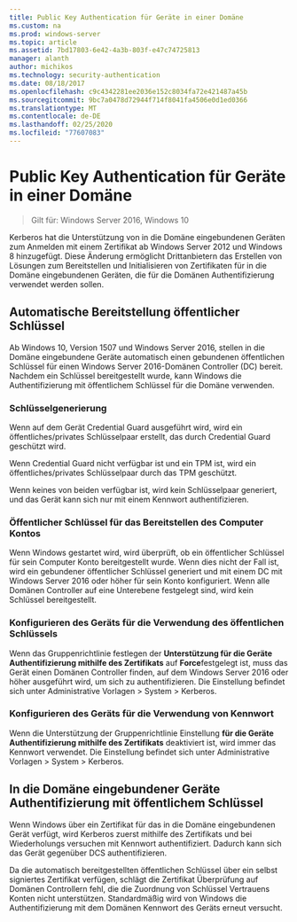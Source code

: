 ```yaml
---
title: Public Key Authentication für Geräte in einer Domäne
ms.custom: na
ms.prod: windows-server
ms.topic: article
ms.assetid: 7bd17803-6e42-4a3b-803f-e47c74725813
manager: alanth
author: michikos
ms.technology: security-authentication
ms.date: 08/18/2017
ms.openlocfilehash: c9c4342281ee2036e152c8034fa72e421487a45b
ms.sourcegitcommit: 9bc7a0478d72944f714f8041fa4506e0d1ed0366
ms.translationtype: MT
ms.contentlocale: de-DE
ms.lasthandoff: 02/25/2020
ms.locfileid: "77607083"
---
```

# <a name="domain-joined-device-public-key-authentication"></a>Public Key Authentication für Geräte in einer Domäne

>Gilt für: Windows Server 2016, Windows 10

Kerberos hat die Unterstützung von in die Domäne eingebundenen Geräten zum Anmelden mit einem Zertifikat ab Windows Server 2012 und Windows 8 hinzugefügt. Diese Änderung ermöglicht Drittanbietern das Erstellen von Lösungen zum Bereitstellen und Initialisieren von Zertifikaten für in die Domäne eingebundenen Geräten, die für die Domänen Authentifizierung verwendet werden sollen. 

## <a name="automatic-public-key-provisioning"></a>Automatische Bereitstellung öffentlicher Schlüssel

Ab Windows 10, Version 1507 und Windows Server 2016, stellen in die Domäne eingebundene Geräte automatisch einen gebundenen öffentlichen Schlüssel für einen Windows Server 2016-Domänen Controller (DC) bereit. Nachdem ein Schlüssel bereitgestellt wurde, kann Windows die Authentifizierung mit öffentlichem Schlüssel für die Domäne verwenden.

### <a name="key-generation"></a>Schlüsselgenerierung
Wenn auf dem Gerät Credential Guard ausgeführt wird, wird ein öffentliches/privates Schlüsselpaar erstellt, das durch Credential Guard geschützt wird. 

Wenn Credential Guard nicht verfügbar ist und ein TPM ist, wird ein öffentliches/privates Schlüsselpaar durch das TPM geschützt. 

Wenn keines von beiden verfügbar ist, wird kein Schlüsselpaar generiert, und das Gerät kann sich nur mit einem Kennwort authentifizieren.

### <a name="provisioning-computer-account-public-key"></a>Öffentlicher Schlüssel für das Bereitstellen des Computer Kontos
Wenn Windows gestartet wird, wird überprüft, ob ein öffentlicher Schlüssel für sein Computer Konto bereitgestellt wurde. Wenn dies nicht der Fall ist, wird ein gebundener öffentlicher Schlüssel generiert und mit einem DC mit Windows Server 2016 oder höher für sein Konto konfiguriert. Wenn alle Domänen Controller auf eine Unterebene festgelegt sind, wird kein Schlüssel bereitgestellt.

### <a name="configuring-device-to-only-use-public-key"></a>Konfigurieren des Geräts für die Verwendung des öffentlichen Schlüssels
Wenn das Gruppenrichtlinie festlegen der **Unterstützung für die Geräte Authentifizierung mithilfe des Zertifikats** auf **Force**festgelegt ist, muss das Gerät einen Domänen Controller finden, auf dem Windows Server 2016 oder höher ausgeführt wird, um sich zu authentifizieren. Die Einstellung befindet sich unter Administrative Vorlagen > System > Kerberos.

### <a name="configuring-device-to-only-use-password"></a>Konfigurieren des Geräts für die Verwendung von Kennwort
Wenn die Unterstützung der Gruppenrichtlinie Einstellung **für die Geräte Authentifizierung mithilfe des Zertifikats** deaktiviert ist, wird immer das Kennwort verwendet. Die Einstellung befindet sich unter Administrative Vorlagen > System > Kerberos.

## <a name="domain-joined-device-authentication-using-public-key"></a>In die Domäne eingebundener Geräte Authentifizierung mit öffentlichem Schlüssel
Wenn Windows über ein Zertifikat für das in die Domäne eingebundenen Gerät verfügt, wird Kerberos zuerst mithilfe des Zertifikats und bei Wiederholungs versuchen mit Kennwort authentifiziert. Dadurch kann sich das Gerät gegenüber DCS authentifizieren.

Da die automatisch bereitgestellten öffentlichen Schlüssel über ein selbst signiertes Zertifikat verfügen, schlägt die Zertifikat Überprüfung auf Domänen Controllern fehl, die die Zuordnung von Schlüssel Vertrauens Konten nicht unterstützen. Standardmäßig wird von Windows die Authentifizierung mit dem Domänen Kennwort des Geräts erneut versucht.


